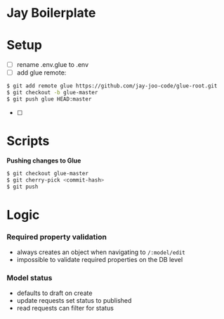 # Jay Boilerplate

# Setup

- [ ] rename .env.glue to .env
- [ ] add glue remote:
```bash
$ git add remote glue https://github.com/jay-joo-code/glue-root.git
$ git checkout -b glue-master
$ git push glue HEAD:master
```
- [ ]

# Scripts

**Pushing changes to Glue**

```bash
$ git checkout glue-master
$ git cherry-pick <commit-hash>
$ git push
```

# Logic

### Required property validation

- always creates an object when navigating to `/:model/edit`
- impossible to validate required properties on the DB level

### Model status

- defaults to draft on create
- update requests set status to published
- read requests can filter for status


